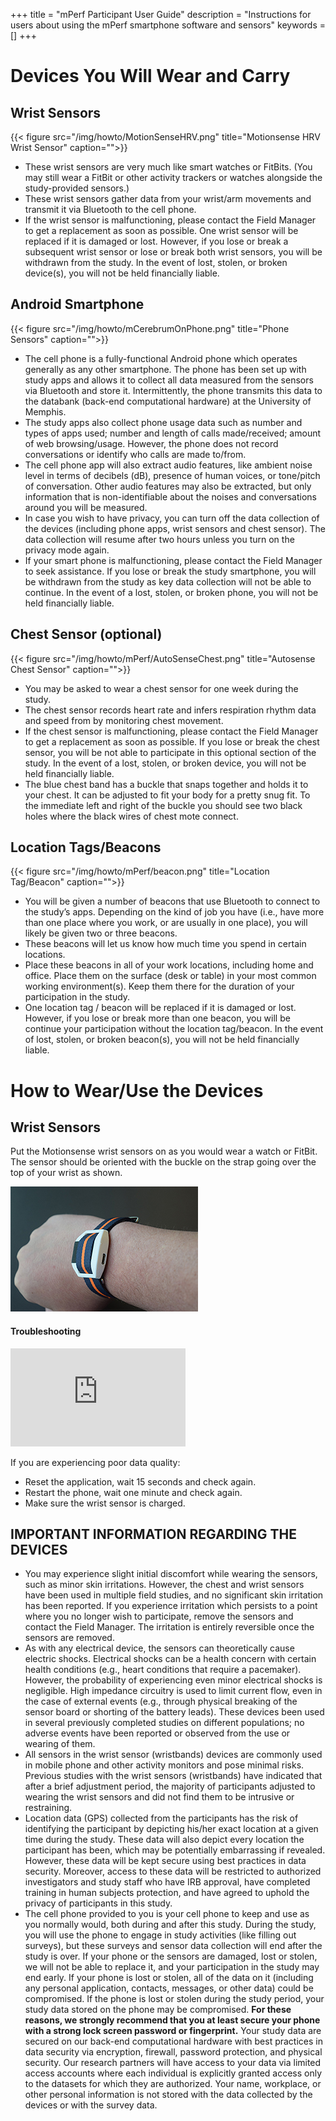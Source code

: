 +++
title = "mPerf Participant User Guide"
description = "Instructions for users about using the mPerf smartphone software and sensors"
keywords = []
+++


# Devices You Will Wear and Carry

##	Wrist Sensors

{{< figure src="/img/howto/MotionSenseHRV.png" title="Motionsense HRV Wrist Sensor" caption="">}}

- These wrist sensors are very much like smart watches or FitBits. (You may still wear a FitBit or other activity trackers or watches alongside the study-provided sensors.)
- These wrist sensors gather data from your wrist/arm movements and transmit it via Bluetooth to the cell phone. 
- If the wrist sensor is malfunctioning, please contact the Field Manager to get a replacement as soon as possible. One wrist sensor will be replaced if it is damaged or lost. However, if you lose or break a subsequent wrist sensor or lose or break both wrist sensors, you will be withdrawn from the study. In the event of lost, stolen, or broken device(s), you will not be held financially liable.

## Android Smartphone

{{< figure src="/img/howto/mCerebrumOnPhone.png" title="Phone Sensors" caption="">}}

- The cell phone is a fully-functional Android phone which operates generally as any other smartphone.  The phone has been set up with study apps and allows it to collect all data measured from the sensors via Bluetooth and store it.  Intermittently, the phone transmits this data to the databank (back-end computational hardware) at the University of Memphis.
- The study apps also collect phone usage data such as number and types of apps used; number and length of calls made/received; amount of web browsing/usage.  However, the phone does not record conversations or identify who calls are made to/from.
- The cell phone app will also extract audio features, like ambient noise level in terms of decibels (dB), presence of human voices, or tone/pitch of conversation. Other audio features may also be extracted, but only information that is non-identifiable about the noises and conversations around you will be measured.
-	In case you wish to have privacy, you can turn off the data collection of the devices (including phone apps, wrist sensors and chest sensor). The data collection will resume after two hours unless you turn on the privacy mode again.
-	If your smart phone is malfunctioning, please contact the Field Manager to seek assistance. If you lose or break the study smartphone, you will be withdrawn from the study as key data collection will not be able to continue. In the event of a lost, stolen, or broken phone, you will not be held financially liable.

## Chest Sensor (optional)

{{< figure src="/img/howto/mPerf/AutoSenseChest.png" title="Autosense Chest Sensor" caption="">}}

- You may be asked to wear a chest sensor for one week during the study.
- The chest sensor records heart rate and infers respiration rhythm data and speed from by monitoring chest movement.
- If the chest sensor is malfunctioning, please contact the Field Manager to get a replacement as soon as possible. If you lose or break the chest sensor, you will be not able to participate in this optional section of the study. In the event of a lost, stolen, or broken device, you will not be held financially liable.
- The blue chest band has a buckle that snaps together and holds it to your chest. It can be adjusted to fit your body for a pretty snug fit. To the immediate left and right of the buckle you should see two black holes where the black wires of chest mote connect.

## Location Tags/Beacons

{{< figure src="/img/howto/mPerf/beacon.png" title="Location Tag/Beacon" caption="">}}

- You will be given a number of beacons that use Bluetooth to connect to the study’s apps. Depending on the kind of job you have (i.e., have more than one place where you work, or are usually in one place), you will likely be given two or three beacons.
- These beacons will let us know how much time you spend in certain locations.
- Place these beacons in all of your work locations, including home and office. Place them on the surface (desk or table) in your most common working environment(s). Keep them there for the duration of your participation in the study.
- One location tag / beacon will be replaced if it is damaged or lost. However, if you lose or break more than one beacon, you will be continue your participation without the location tag/beacon. In the event of lost, stolen, or broken beacon(s), you will not be held financially liable.

# How to Wear/Use the Devices

## Wrist Sensors

Put the Motionsense wrist sensors on as you would wear a watch or FitBit. The sensor should be oriented with the buckle on the strap going over the top of your wrist as shown.

<img src="/img/howto/mPerf/WearingHRVright.jpg">

#### Troubleshooting
<iframe src="https://www.youtube.com/embed/2n7HwLWlgtQ" width="280" height="157" frameborder="0" allowfullscreen="allowfullscreen"></iframe>

If you are experiencing poor data quality:

- Reset the application, wait 15 seconds and check again.
- Restart the phone, wait one minute and check again.
- Make sure the wrist sensor is charged.



## IMPORTANT INFORMATION REGARDING THE DEVICES

- You may experience slight initial discomfort while wearing the sensors, such as minor skin irritations. However, the chest and wrist sensors have been used in multiple field studies, and no significant skin irritation has been reported. If you experience irritation which persists to a point where you no longer wish to participate, remove the sensors and contact the Field Manager.  The irritation is entirely reversible once the sensors are removed.
- As with any electrical device, the sensors can theoretically cause electric shocks. Electrical shocks can be a health concern with certain health conditions (e.g., heart conditions that require a pacemaker). However, the probability of experiencing even minor electrical shocks is negligible. High impedance circuitry is used to limit current flow, even in the case of external events (e.g., through physical breaking of the sensor board or shorting of the battery leads). These devices been used in several previously completed studies on different populations; no adverse events have been reported or observed from the use or wearing of them.
- All sensors in the wrist sensor (wristbands) devices are commonly used in mobile phone and other activity monitors and pose minimal risks.  Previous studies with the wrist sensors (wristbands) have indicated that after a brief adjustment period, the majority of participants adjusted to wearing the wrist sensors and did not find them to be intrusive or restraining.
- Location data (GPS) collected from the participants has the risk of identifying the participant by depicting his/her exact location at a given time during the study. These data will also depict every location the participant has been, which may be potentially embarrassing if revealed. However, these data will be kept secure using best practices in data security. Moreover, access to these data will be restricted to authorized investigators and study staff who have IRB approval, have completed training in human subjects protection, and have agreed to uphold the privacy of participants in this study.
- The cell phone provided to you is your cell phone to keep and use as you normally would, both during and after this study. During the study, you will use the phone to engage in study activities (like filling out surveys), but these surveys and sensor data collection will end after the study is over. If your phone or the sensors are damaged, lost or stolen, we will not be able to replace it, and your participation in the study may end early.  If your phone is lost or stolen, all of the data on it (including any personal application, contacts, messages, or other data) could be compromised. If the phone is lost or stolen during the study period, your study data stored on the phone may be compromised. **For these reasons, we strongly recommend that you at least secure your phone with a strong lock screen password or fingerprint.**  Your study data are secured on our back-end computational hardware with best practices in data security via encryption, firewall, password protection, and physical security. Our research partners will have access to your data via limited access accounts where each individual is explicitly granted access only to the datasets for which they are authorized.  Your name, workplace, or other personal information is not stored with the data collected by the devices or with the survey data.
